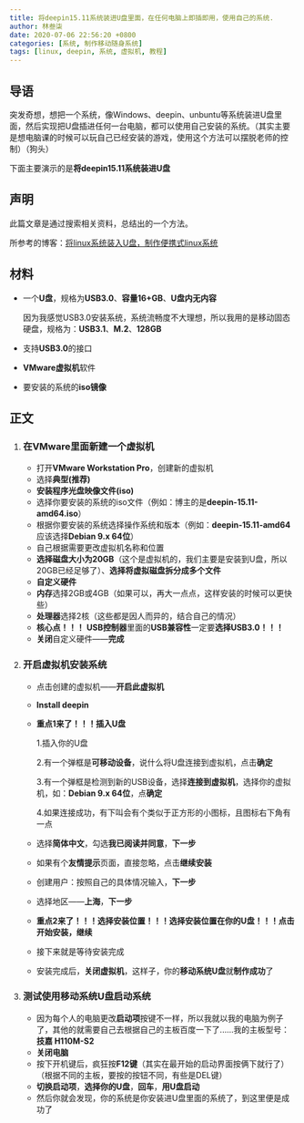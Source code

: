 ```yaml
---
title: 将deepin15.11系统装进U盘里面，在任何电脑上即插即用，使用自己的系统.
author: 林叁柒
date: 2020-07-06 22:56:20 +0800
categories: [系统, 制作移动随身系统]
tags: [linux, deepin, 系统, 虚拟机, 教程]
---
```


## 导语

突发奇想，想把一个系统，像Windows、deepin、unbuntu等系统装进U盘里面，然后实现把U盘插进任何一台电脑，都可以使用自己安装的系统。（其实主要是想电脑课的时候可以玩自己已经安装的游戏，使用这个方法可以摆脱老师的控制）（狗头）

下面主要演示的是**将deepin15.11系统装进U盘**

## 声明

此篇文章是通过搜索相关资料，总结出的一个方法。

所参考的博客：[将linux系统装入U盘，制作便携式linux系统](https://blog.csdn.net/weixin_43136674/article/details/82419348)

## 材料

- 一个**U盘**，规格为**USB3.0**、**容量16+GB**、**U盘内无内容**

  因为我感觉USB3.0安装系统，系统流畅度不大理想，所以我用的是移动固态硬盘，规格为：**USB3.1**、**M.2**、**128GB**

- 支持**USB3.0**的接口

- **VMware虚拟机**软件

- 要安装的系统的**iso镜像**

## 正文

1. ### 在VMware里面新建一个虚拟机

   - 打开**VMware Workstation Pro**，创建新的虚拟机
   - 选择**典型(推荐)**
   - **安装程序光盘映像文件(iso)**
   - 选择你要安装的系统的iso文件（例如：博主的是**deepin-15.11-amd64.iso**）
   - 根据你要安装的系统选择操作系统和版本（例如：**deepin-15.11-amd64**应该选择**Debian 9.x 64位**）
   - 自己根据需要更改虚拟机名称和位置
   - **选择磁盘大小为20GB**（这个是虚拟机的，我们主要是安装到U盘，所以20GB已经足够了）、**选择将虚拟磁盘拆分成多个文件**
   - **自定义硬件**
   - **内存**选择2GB或4GB（如果可以，再大一点点，这样安装的时候可以更快些）
   - **处理器**选择2核（这些都是因人而异的，结合自己的情况）
   - **核心点！！！** **USB控制器**里面的**USB兼容性**一定要**选择USB3.0！！！**
   - **关闭**自定义硬件——**完成**
   
2. ### 开启虚拟机安装系统

   - 点击创建的虚拟机——**开启此虚拟机**

   - **Install deepin**

   - **重点1来了！！！插入U盘**

     1.插入你的U盘

     2.有一个弹框是**可移动设备**，说什么将U盘连接到虚拟机，点击**确定**

     3.有一个弹框是检测到新的USB设备，选择**连接到虚拟机**，选择你的虚拟机，如：**Debian 9.x 64位**，点**确定**

     4.如果连接成功，有下叫会有个类似于正方形的小图标，且图标右下角有一点

   - 选择**简体中文**，勾选**我已阅读并同意**，**下一步**

   - 如果有个**友情提示**页面，直接忽略，点击**继续安装**

   - 创建用户：按照自己的具体情况输入，**下一步**

   - 选择地区——**上海**，**下一步**

   - **重点2来了！！！选择安装位置！！！选择安装位置在你的U盘！！！点击开始安装，继续**

   - 接下来就是等待安装完成

   - 安装完成后，**关闭虚拟机**，这样子，你的**移动系统U盘**就**制作成功**了

3. ### 测试使用移动系统U盘启动系统

   - 因为每个人的电脑更改**启动项**按键不一样，所以我就以我的电脑为例子了，其他的就需要自己去根据自己的主板百度一下了......我的主板型号：**技嘉 H110M-S2**
   - **关闭电脑**
   - 按下开机键后，疯狂按**F12键**（其实在最开始的启动界面按俩下就行了）（根据不同的主板，要按的按钮不同，有些是DEL键）
   - **切换启动项**，**选择你的U盘**，**回车**，**用U盘启动**
   - 然后你就会发现，你的系统是你安装进U盘里面的系统了，到这里便是成功了
 
